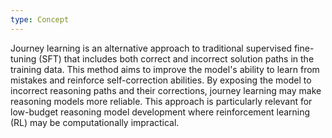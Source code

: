 ```yaml
---
type: Concept
---
```


Journey learning is an alternative approach to traditional supervised fine-tuning (SFT) that includes both correct and incorrect solution paths in the training data. This method aims to improve the model's ability to learn from mistakes and reinforce self-correction abilities. By exposing the model to incorrect reasoning paths and their corrections, journey learning may make reasoning models more reliable. This approach is particularly relevant for low-budget reasoning model development where reinforcement learning (RL) may be computationally impractical.